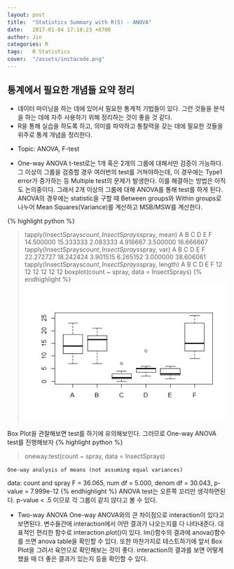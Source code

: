 ```yaml
---
layout: post
title:  "Statistics Summary with R(5) - ANOVA"
date:   2017-01-04 17:18:23 +0700
author: Jin
categories: R
tags:	R Statistics
cover:  "/assets/instacode.png"
---
```



## 통계에서 필요한 개념들 요약 정리
+   데이터 마이닝을 하는 데에 있어서 필요한 통계적 기법들이 있다. 그런 것들을 분석을 하는 데에 자주 사용하기 위해 정리하는 것이 좋을 것 같다.
+	R을 통해 실습을 하도록 하고, 의미를 파악하고 통찰력을 갖는 데에 필요한 것들을 위주로 통계 개념을 정리한다.

- Topic: ANOVA, F-test

+	One-way ANOVA
t-test로는 1개 혹은 2개의 그룹에 대해서만 검증이 가능하다.
그 이상의 그룹을 검증할 경우 여러번의 test를 거쳐야하는데, 이 경우에는 Type1 error가 증가하는 등 Multiple test의 문제가 발생한다.
이를 해결하는 방법은 아직도 논의중이다.
그래서 2개 이상의 그룹에 대해 ANOVA를 통해 test를 하게 된다.
ANOVA의 경우에는 statistic을 구할 때 Between groups와 Within groups로 나누어 Mean Squares(Variance)를 계산하고 MSB/MSW를 계산한다.

{% highlight python %}
> tapply(InsectSprays$count, InsectSprays$spray, mean)
        A         B         C         D         E         F 
14.500000 15.333333  2.083333  4.916667  3.500000 16.666667 
> tapply(InsectSprays$count, InsectSprays$spray, var)
        A         B         C         D         E         F 
22.272727 18.242424  3.901515  6.265152  3.000000 38.606061 
> tapply(InsectSprays$count, InsectSprays$spray, length)
 A  B  C  D  E  F 
12 12 12 12 12 12 
> boxplot(count ~ spray, data = InsectSprays)
{% endhighlight %}
![Screenshot ANOVA-Boxplot](https://raw.githubusercontent.com/yangyangii/yangyangii.github.io/master/assets/_posts/ANOVA-Boxplot.jpeg  "Screenshot ANOVA-Boxplot")


Box Plot을 관찰해보면 test를 하기에 유의해보인다. 그러므로 One-way ANOVA test를 진행해보자
{% highlight python %}
> oneway.test(count ~ spray, data = InsectSprays)

	One-way analysis of means (not assuming equal variances)

data:  count and spray
F = 36.065, num df = 5.000, denom df = 30.043, p-value = 7.999e-12
{% endhighlight %}
ANOVA test는 오른쪽 꼬리만 생각하면된다.
p-value < .5 이므로 각 그룹이 같지 않다고 볼 수 있다.

+	Two-way ANOVA
One-way ANOVA와의 큰 차이점으로 interaction이 있다고 보면된다.
변수들간에 interaction에서 어떤 결과가 나오는지를 다 나타내준다.
대표적인 편리한 함수로 interaction.plot()이 있다.
lm()함수의 결과에 anova()함수를 쓰면 anova table을 확인할 수 있다.
또한 마찬가지로 테스트하기에 앞서 Box Plot을 그려서 육안으로 확인해보는 것이 좋다.
interaction의 결과를 보면 어떻게 했을 때 더 좋은 결과가 있는지 등을 확인할 수 있다.

